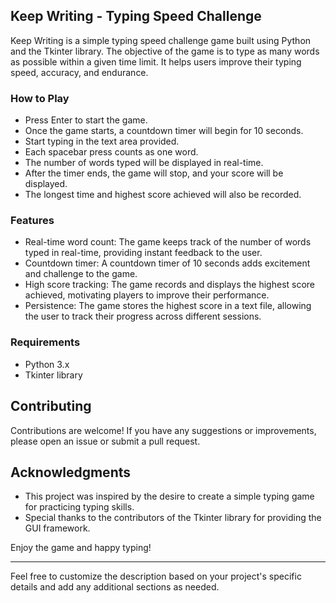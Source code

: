 
## Keep Writing - Typing Speed Challenge

Keep Writing is a simple typing speed challenge game built using Python and the Tkinter library. The objective of the game is to type as many words as possible within a given time limit. It helps users improve their typing speed, accuracy, and endurance.

### How to Play
- Press Enter to start the game.
- Once the game starts, a countdown timer will begin for 10 seconds.
- Start typing in the text area provided.
- Each spacebar press counts as one word.
- The number of words typed will be displayed in real-time.
- After the timer ends, the game will stop, and your score will be displayed.
- The longest time and highest score achieved will also be recorded.

### Features
- Real-time word count: The game keeps track of the number of words typed in real-time, providing instant feedback to the user.
- Countdown timer: A countdown timer of 10 seconds adds excitement and challenge to the game.
- High score tracking: The game records and displays the highest score achieved, motivating players to improve their performance.
- Persistence: The game stores the highest score in a text file, allowing the user to track their progress across different sessions.

### Requirements
- Python 3.x
- Tkinter library

## Contributing

Contributions are welcome! If you have any suggestions or improvements, please open an issue or submit a pull request.

## Acknowledgments

- This project was inspired by the desire to create a simple typing game for practicing typing skills.
- Special thanks to the contributors of the Tkinter library for providing the GUI framework.

Enjoy the game and happy typing!

---

Feel free to customize the description based on your project's specific details and add any additional sections as needed.